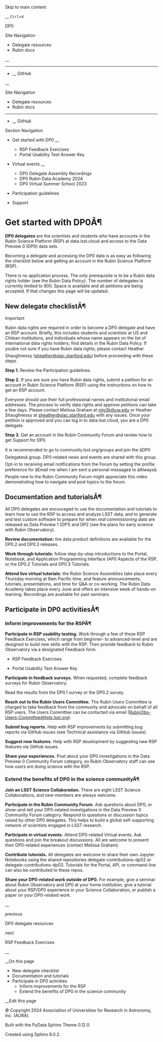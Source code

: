 Skip to main content

__ `Ctrl`+`K`

DP0

Site Navigation 

  * Delegate resources 
  * Rubin docs 



__

______

  * __ GitHub



__

Site Navigation 

  * Delegate resources 
  * Rubin docs 



______

  * __ GitHub



Section Navigation 

  * Get started with DP0 __
    * RSP Feedback Exercises
    * Portal Usability Test Answer Key


  * Virtual events __
    * DP0 Delegate Assembly Recordings
    * DP0 Rubin Data Academy 2024
    * DP0 Virtual Summer School 2023


  * Participation guidelines


  * Support



# Get started with DP0Â¶

**DP0 delegates** are the scientists and students who have accounts in the Rubin Science Platform (RSP) at data.lsst.cloud and access to the Data Preview 0 (DP0) data sets.

Becoming a delegate and accessing the DP0 data is as easy as following the checklist below and getting an account in the Rubin Science Platform (RSP).

There is no application process. The only prerequisite is to be a Rubin data rights holder (see the Rubin Data Policy). The number of delegates is currently limited to 900. Space is available and all petitions are being accepted. If that changes this page will be updated.

## New delegate checklistÂ¶

Important

Rubin data rights are required in order to become a DP0 delegate and have an RSP account. Briefly, this includes students and scientists at US and Chilean institutions, and individuals whose name appears on the list of international data rights holders; find details in the Rubin Data Policy. If youâre not sure if you have Rubin data rights, please contact Heather Shaughnessy (sheather@slac.stanford.edu) before proceeding with these steps.

**Step 1.** Review the Participation guidelines.

**Step 2.** If you are sure you have Rubin data rights, submit a petition for an account in Rubin Science Platform (RSP) using the instructions on how to get an RSP account.

Everyone should use their full professional names and institutional email addresses. The process to verify data rights and approve petitions can take a few days. Please contact Melissa Graham at mlg3k@uw.edu or Heather Shaughnessy at sheather@slac.stanford.edu with any issues. Once your petition is approved and you can log in to data.lsst.cloud, you are a DP0 delegate.

**Step 3.** Get an account in the Rubin Community Forum and review how to get Support for DP0.

It is recommended to go to community.lsst.org/groups and join the âDP0 Delegatesâ group. DP0-related news and events are shared with this group. Opt-in to receiving email notifications from the Forum by setting the profile preference for âEmail me when I am sent a personal messageâ to âAlwaysâ. People new to the Rubin Community Forum might appreciate this video demonstrating how to navigate and post topics to the forum.

## Documentation and tutorialsÂ¶

All DP0 delegates are encouraged to use the documentation and tutorials to learn how to use the RSP to access and analyze LSST data, and to generate and test custom software to prepare for when _real commissioning data_ are released as Data Preview 1 (DP1) and DP2 (see the plans for early science with Rubin Observatory).

**Review documentation:** the data product definitions are available for the DP0.2 and DP0.3 releases.

**Work through tutorials:** follow step-by-step introductions to the Portal, Notebook, and Application Programming Interface (API) Aspects of the RSP, or the DP0.2 Tutorials and DP0.3 Tutorials.

**Attend live virtual tutorials:** the Rubin Science Assemblies take place every Thursday morning at 9am Pacific time, and feature announcements, tutorials, presentations, and time for Q&A or co-working. The Rubin Data Academy takes place every June and offers an intensive week of hands-on learning. Recordings are available for past seminars.

## Participate in DP0 activitiesÂ¶

### Inform improvements for the RSPÂ¶

**Participate in RSP usability testing.** Work through a few of these RSP Feedback Exercises, which range from beginner- to advanced-level and are designed to build new skills with the RSP. Then provide feedback to Rubin Observatory via a designated Feedback form.

  * RSP Feedback Exercises



  * Portal Usability Test Answer Key



**Participate in feedback surveys.** When requested, complete feedback surveys for Rubin Observatory.

Read the results from the DP0.1 survey or the DP0.2 survey.

**Reach out to the Rubin Users Committee.** The Rubin Users Committee is charged to take feedback from the community and advocate on behalf of all RSP users. The Users Committee can be contacted via email (RubinObs-Users-Committee@lists.lsst.org).

**Submit bug reports.** Help with RSP improvements by submitting bug reports via GitHub issues (see Technical assistance via GitHub issues).

**Suggest new features.** Help with RSP development by suggesting new RSP features via GitHub issues.

**Share your experiences.** Post about your DP0 investigations in the Data Preview 0 Community Forum category, so Rubin Observatory staff can see how users are doing science with the RSP.

### Extend the benefits of DP0 in the science communityÂ¶

**Join an LSST Science Collaboration.** There are eight LSST Science Collaborations, and new members are always welcome.

**Participate in the Rubin Community Forum.** Ask questions about DP0, or show-and-tell your DP0-related investigations in the Data Preview 0 Community Forum category. Respond to questions or discussion topics raised by other DP0 delegates. This helps to build a global self-supporting network of scientists engaged in LSST research.

**Participate in virtual events.** Attend DP0-related Virtual events. Ask questions and join the breakout discussions. All are welcome to present their DP0-related experiences (contact Melissa Graham).

**Contribute tutorials.** All delegates are welcome to share their own Jupyter Notebooks using the shared repositories delegate-contributions-dp02 or delegate-contributions-dp03. Tutorials for the Portal, API, or command-line can also be contributed to these repos.

**Share your DP0-related work outside of DP0.** For example, give a seminar about Rubin Observatory and DP0 at your home institution, give a tutorial about your RSP/DP0 experience in your Science Collaboration, or publish a paper on your DP0-related work.

__

previous

DP0 delegate resources

next

RSP Feedback Exercises

__

__On this page

  * New delegate checklist 
  * Documentation and tutorials 
  * Participate in DP0 activities 
    * Inform improvements for the RSP 
    * Extend the benefits of DP0 in the science community 



__Edit this page

© Copyright 2024 Association of Universities for Research in Astronomy, Inc. (AURA).  


Built with the  PyData Sphinx Theme  0.12.0. 

Created using Sphinx 8.0.2.  

